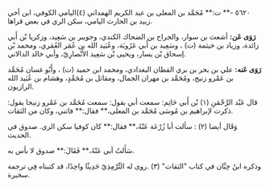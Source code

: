 ٥٦٢٠ -** ت:** مُحَمَّد بن المعلى بن عبد الكريم الهمداني (٤)اليامي الكوفي، ابن أخي زبيد بن الحارث اليامي، سكن الري في بعض قراها.

**رَوَى عَن:** أشعث بن سوار، والجراح بن الضحاك الكندي، وجويبر بن سَعِيد، وزكريا بْن أَبي زائدة، وزياد بن خيثمة (ت) ، وسَعِيد بن أَبي عَرُوبَة، وعُبَيد الله بن عُمَر العُمَري، ومحمد بْن إسحاق بْن يسار، ويحيى بْن سَعِيد الأَنْصارِيّ، وأبي خالد الدالاني.

**رَوَى عَنه:** علي بن بحر بن بري القطان البغدادي، ومحمد ابن حميد (ت) ، وأَبُو غسان مُحَمَّد بن عَمْرو زنيج، ومُحَمَّد بن مهران الجمال، ومقاتل بن مُحَمَّدٍ، وهشام بن عُبَيد الله الرازيون.

قال عَبْد الرَّحْمَنِ (١) بْن أَبي حَاتِم: سمعت أبي يقول: سمعت مُحَمَّد بن عَمْرو زنيجا يقول: ذكرت لإبراهيم بن مُوسَى مُحَمَّد بن المعلى،** فقال:** فاتني، وكان من الثقات.

وَقَال أيضا (٢) : سألت أبا زُرْعَة عَنْهُ،** فقال:** كان كوفيا سكن الري. صدوق في الحديث.

سَأَلتُ أبي عَنْهُ،** فَقَالَ:** صدوق لا بأس به.

وذكره ابنُ حِبَّان في كتاب "الثقات" (٣) .روى له التِّرْمِذِيّ حَدِيثًا واحِدًا، قد كتبناه فِي ترجمة سخبرة.